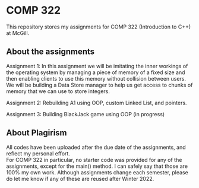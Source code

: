 # COMP 322
This repository stores my assignments for COMP 322 (Introduction to C++) at McGill. 

## About the assignments
Assignment 1: In this assignment we will be imitating the inner workings of the operating system by managing a piece of memory 
of a fixed size and then enabling clients to use this memory without collision between users. 
We will be building a Data Store manager to help us get access to chunks of memory that we can use to store integers.

Assignment 2: Rebuilding A1 using OOP, custom Linked List, and pointers.

Assignment 3: Building BlackJack game using OOP (in progress)

## About Plagirism
All codes have been uploaded after the due date of the assignments, and reflect my personal effort. <br />
For COMP 322 in particular, no starter code was provided for any of the assignments, except for the main() method. I can safely say that those are 100% my own work. 
Although assignments change each semester, please do let me know if any of these are reused after Winter 2022. 
